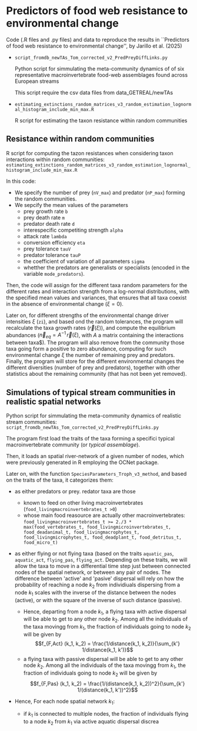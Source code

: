 # Predictors of food web resistance to environmental change

Code (.R files and .py files) and data to reproduce the results in ``Predictors of food web resistance to environmental change'', by Jarillo et al. (2025)

* `script_fromdb_newTAs_Tom_corrected_v2_PredPreyDiffLinks.py`

  Python script for simmulating the meta-community dynamics of of six representative macroinvertebrate food-web assemblages found across European streams

  This script require the csv data files from data_GETREAL/newTAs

* `estimating_extinctions_random_matrices_v3_random_estimation_lognormal_histogram_include_min_max.R`

  R script for estimating the taxon resistance within random communities


## Resistance within random communities

R script for computing the tazon resistances when considering taxon interactions within random communities: `estimating_extinctions_random_matrices_v3_random_estimation_lognormal_histogram_include_min_max.R`

In this code:

*  We specify the number of prey (`nV_max`) and predator (`nP_max`) forming the random communities.
* We sepcify the mean values of the parameters
	* prey growth rate `b`
	* prey death rate `m`
	* predator death rate `d`
	* interespecific competiting strength `alpha`
	* attack rate `lambda`
	* conversion efficiency `eta`
	* prey tolerance `tauV`
 	* predator tolerance `tauP` 
	* the coefficient of variation of all parameters `sigma`
	* whetther the predators are generalists or specialists (encoded in the variable `mode_predators`).
	
Then, the code will assign for the different taxa random parameters for the different rates and interaction strength from a log-normal distributions, with the specified mean values and variances, that ensures that all taxa coexist in the absence of environmental change ($\xi = 0$).

Later on, for different strengths of the environmental change driver intensities $\xi$ (`zi`), and based ond the random tolerances, the program will recalculate the taxa growth rates ($\vec{r} (\xi)$), and compute the equilibrium abundances ($\vec{n}_{eq} = A^{-1} \, \vec{r} (\xi)$, with $A$ a matrix containing the interactions between taxa$).
The program will also remove from the community those taxa going form a positive to zero abundance, computing for such environmental change $\xi$ the number of remaining prey and predators. Finally, the program will store for the different environmental changes the different diversities (number of prey and predators), together with other statistics about the remaining community (that has not been yet removed).

## Simulations of typical stream communities in realistic spatial networks

Python script for simmulating the meta-community dynamics of realistic stream communities: `script_fromdb_newTAs_Tom_corrected_v2_PredPreyDiffLinks.py`

The program first load the traits of the taxa forming a specifici typical macroinvertebrate community (or *typical assemblage*). 

Then, it loads an spatial river-network of a given number of nodes, which were previously generated in R employing the OCNet package.

Later on, with the function `SpeciesParameters_Troph_v3_method`, and based on the traits of the taxa, it categorizes them:
* as either predators or prey. redator taxa are those 
	* known to feed on other living macroinvertebrates (`food_livingmacroinvertebrates_t >0`)
	* whose main food reasource are actually other macroinvertebrates: 
	`food_livingmacroinvertebrates_t >= 2./3 * max(food_vertebrates_t, food_livingmicroinvertebrates_t, food_deadanimal_t, food_livingmacrophytes_t, food_livingmicrophytes_t, food_deadplant_t, food_detritus_t, food_micro_t)`
* as either flying or not flying taxa (based on the traits `aquatic_pas`, `aquatic_act`, `flying_pas`, `flying_act`. Depending on these traits, we will allow the taxa to move in a differential time step just between connected nodes of the spatial network, or between any pair of nodes. The difference between 'active' and 'pasive' dispersal will rely on how the probability of reaching a node $k_2$ from individiuals dispersing from a node $k_1$ scales with the inverse of the distance between the nodes (active), or with the square of the inverse of such distance (passive).
	* Hence, departing from a node $k_1$, a flying taxa with active dispersal will be able to get to any other node $k_2$. Among all the individuals of the taxa movingg from $k_1$, the fraction of individuals going to node $k_2$ will be given by
	$$f_{F,Act} (k_1, k_2) = \frac{1/distance(k_1, k_2)}{\sum_{k'} 1/distance(k_1, k')}$$
	* a flying taxa with passive dispersal will be able to get to any other node $k_2$. Among all the individuals of the taxa movingg from $k_1$, the fraction of individuals going to node $k_2$ will be given by
	$$f_{F,Pas} (k_1, k_2) = \frac{1/(distance(k_1, k_2))^2}{\sum_{k'} 1/(distance(k_1, k'))^2}$$

* Hence, For each node spatial network $k_1$:
	* if $k_1$ is connected to multiple nodes, the fraction of individuals flying to a node $k_2$ from $k_1$ via active aquatic dispersal discrea
	
